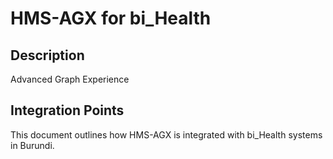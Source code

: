 # HMS-AGX for bi_Health

## Description

Advanced Graph Experience

## Integration Points

This document outlines how HMS-AGX is integrated with bi_Health systems in Burundi.
